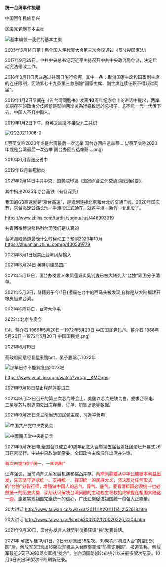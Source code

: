 **统一台湾事件梳理**



中国百年民族复兴



民进党党纲基本主张

![基本编领—我們的基本主東](./基本编领—我們的基本主東.png)



2005年3月14日第十届全国人民代表大会第三次会议通过《反分裂国家法》



2017年9月29日，中共中央总书记习近平主持召开中共中央政治局会议，决定启动宪法修改工作。

2018年3月11日表决通过并同日施行修宪，其中一条：取消国家主席和国家副主席的连任限制，宪法第七十九条第三款删除“国家主席、副主席连续任职不得超过两届”。



2019年1月2日早间在《告台湾同胞书》发表**40**周年纪念会上的讲话中提出，两岸长期存在的政治分歧问题是影响两岸关系行稳致远的总根子，总不能一代一代传下去。中国人不打中国人。



2019年1月2日下午，蔡英文回复不接受九二共识

![QQ20211006-0](./QQ20211006-0.png)

![蔡英文称2020年或是台湾最后一次选举 国台办回应选举蔡…](./蔡英文称2020年或是台湾最后一次选举 国台办回应选举蔡….png)



2019年6月香港反送中



2019年12月新冠肺炎





2021年2月14日中共中央、国务院印发《国家综合立体交通网规划纲要》，

其中指出2035年京台高铁（有待深究）

我国的G3高速就是“京台高速”，是规划连接北京和台北的交通干线。2020年国庆节，京台高速公路长乐—平潭段正式通车，就差平潭—新竹—台北段了。

https://www.zhihu.com/tardis/sogou/qus/446903919

共青团微博说修路到台湾我们是认真的

台湾海峡通道最晚什么时候动工？预测2023年10月 https://zhuanlan.zhihu.com/p/430539779



2021年3月1日起禁止台湾凤梨输入



2021年3月24日 英特尔建晶圆厂



2021年5月12日，国台办发言人朱凤莲证实吴钊燮已被大陆列入“台独”顽固分子清单。



2021年5月3日，陆籍男子今(1日)凌晨在台中的西马头被发现,自称是从大陆福建开橡皮艇来台湾。



2021年5月13日，台湾大停电



2022年北京冬奥会





![4、蒋介石 1966年5月20日—1972年5月20日 中国国民党](./4、蒋介石 1966年5月20日—1972年5月20日 中国国民党.png)



2021年6月19日

蔡政府同意经复星采购bnt，吴子嘉暗示2023年

![那早日你不能夠拖到2023吧](./那早日你不能夠拖到2023吧.png)

https://www.youtube.com/watch?v=cxq__KMCoqs



2021年9月18日禁止释迦莲雾进口



2021年9月23日召开的第三次芯片峰会上，美国以芯片短缺为由，要求台积电、三星等芯片制造商交出库存量、订单、销售记录等数据。



2021年9月25日朱立伦当选国民党主席，习近平贺电

![中国共产党中央委员会](./中国共产党中央委员会.PNG)

![中國國氏堂中夹委员含](./中國國氏堂中夹委员含.png)



2021年9月26日电 全国台联成立40周年纪念大会暨第五届台胞社团论坛开幕式26日在京举行。中共中央政治局常委、全国政协主席汪洋出席并讲话。

<font color='red'>首次未提“和平统一，一国两制”</font>

汪洋强调，当前两岸关系发展机遇和挑战并存。<font color='red'>两岸同胞要从中华民族根本利益出发，矢志坚守追求统一、支持统一、捍卫统一的民族大义，坚决反对任何形式的“台独”分裂行径，增强做中国人的志气、骨气、底气。要看清祖国必须统一也必然统一的历史大势，深刻认识解决台湾问题的主动权主导权始终掌握在祖国大陆这一边，</font>坚定实现祖国完全统一的信心，广泛汇聚促进祖国统一的强大正能量。

30大讲话 http://www.taiwan.cn/xwzx/la/201111/t20111114_2152618.htm

20大讲话 http://www.taiwan.cn/lshshj/200202/t20020226_2304.htm



2021年9月30日，国台办发言人就吴钊燮猖狂谋“独”发表谈话。



2021年 解放军继10月1日、2日分别派出38架次、39架次军机进入台“防空识别区”后，解放军3日派出16架次军机进入台西南空域“防空识别区”。报道宣称，解放军最近3天已派93架次军机“扰台”，创台湾国防部公布统计以来最多架次纪录。10月4日派出56架次不断刷新纪录。